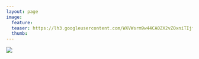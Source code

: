 ```yaml
---
layout: page
image:
  feature:
  teaser: https://lh3.googleusercontent.com/WXVWsrm9w44CA0ZX2vZOxniTIjfMC2cp6HhPaQFGJO0=w245
  thumb:
---
```


[![](https://lh3.googleusercontent.com/q4CqPwMYwqONvxSYBToGn_xIcP1cWFDKWP-kSXtih-g=w800)](https://lh3.googleusercontent.com/q4CqPwMYwqONvxSYBToGn_xIcP1cWFDKWP-kSXtih-g=s0)
